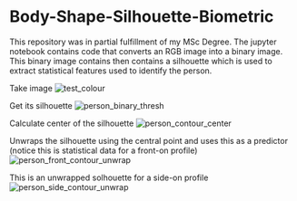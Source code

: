 # Body-Shape-Silhouette-Biometric
This repository was in partial fulfillment of my MSc Degree. The jupyter notebook contains code that converts an RGB image into a binary image. This binary image contains then contains a silhouette which is used to extract statistical features used to identify the person.

Take image
![test_colour](https://github.com/jspooons/Body-Shape-Silhouette-Biometric/assets/25199093/2e501ea6-05b9-4a0d-9a47-92c7ae6e9cbd)

Get its silhouette
![person_binary_thresh](https://github.com/jspooons/Body-Shape-Silhouette-Biometric/assets/25199093/b24bff8b-04d6-4c1b-ae0b-845bc2d8555d)

Calculate center of the silhouette
![person_contour_center](https://github.com/jspooons/Body-Shape-Silhouette-Biometric/assets/25199093/9dcd31bd-3baf-45cf-a74c-84f0c42e9b81)

Unwraps the silhouette using the central point and uses this as a predictor (notice this is statistical data for a front-on profile)
![person_front_contour_unwrap](https://github.com/jspooons/Body-Shape-Silhouette-Biometric/assets/25199093/a8009873-6fb0-4fa6-bd7b-d459f8530ba6)

This is an unwrapped solhouette for a side-on profile
![person_side_contour_unwrap](https://github.com/jspooons/Body-Shape-Silhouette-Biometric/assets/25199093/b1c38379-5af3-4516-b1ae-9ff9ce301c81)
